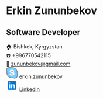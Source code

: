 # Erkin Zununbekov

## Software Developer

:house: Bishkek, Kyrgyzstan  
:telephone: +996770542115  
:email: zununbekov@gmail.com  
![skype](skype.svg) erkin.zununbekov  
![linkedin](in.svg) [LinkedIn](https://www.linkedin.com/in/erkin-zununbekov-555532b8)  


